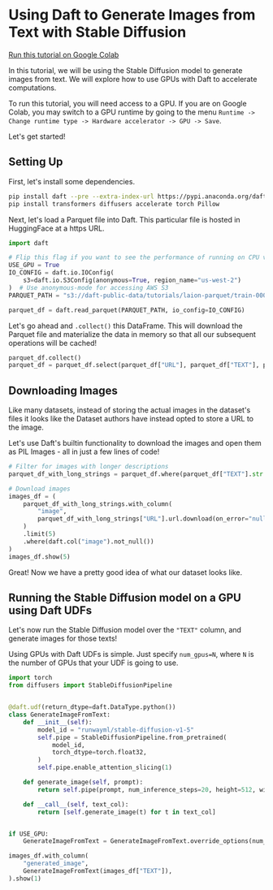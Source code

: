 # Using Daft to Generate Images from Text with Stable Diffusion

[Run this tutorial on Google Colab](https://colab.research.google.com/github/Eventual-Inc/Daft/blob/main/tutorials/text_to_image/text_to_image_generation.ipynb)

In this tutorial, we will be using the Stable Diffusion model to generate images from text. We will explore how to use GPUs with Daft to accelerate computations.

To run this tutorial, you will need access to a GPU. If you are on Google Colab, you may switch to a GPU runtime by going to the menu `Runtime -> Change runtime type -> Hardware accelerator -> GPU -> Save`.

Let's get started!

## Setting Up

First, let's install some dependencies.

```bash
pip install daft --pre --extra-index-url https://pypi.anaconda.org/daft-nightly/simple
pip install transformers diffusers accelerate torch Pillow
```

Next, let's load a Parquet file into Daft. This particular file is hosted in HuggingFace at a https URL.

```python
import daft

# Flip this flag if you want to see the performance of running on CPU vs GPU
USE_GPU = True
IO_CONFIG = daft.io.IOConfig(
    s3=daft.io.S3Config(anonymous=True, region_name="us-west-2")
)  # Use anonymous-mode for accessing AWS S3
PARQUET_PATH = "s3://daft-public-data/tutorials/laion-parquet/train-00000-of-00001-6f24a7497df494ae.parquet"

parquet_df = daft.read_parquet(PARQUET_PATH, io_config=IO_CONFIG)
```

Let's go ahead and `.collect()` this DataFrame. This will download the Parquet file and materialize the data in memory so that all our subsequent operations will be cached!

```python
parquet_df.collect()
parquet_df = parquet_df.select(parquet_df["URL"], parquet_df["TEXT"], parquet_df["AESTHETIC_SCORE"])
```

## Downloading Images

Like many datasets, instead of storing the actual images in the dataset's files it looks like the Dataset authors have instead opted to store a URL to the image.

Let's use Daft's builtin functionality to download the images and open them as PIL Images - all in just a few lines of code!

```python
# Filter for images with longer descriptions
parquet_df_with_long_strings = parquet_df.where(parquet_df["TEXT"].str.length() > 50)

# Download images
images_df = (
    parquet_df_with_long_strings.with_column(
        "image",
        parquet_df_with_long_strings["URL"].url.download(on_error="null").image.decode(on_error="null"),
    )
    .limit(5)
    .where(daft.col("image").not_null())
)
images_df.show(5)
```

Great! Now we have a pretty good idea of what our dataset looks like.

## Running the Stable Diffusion model on a GPU using Daft UDFs

Let's now run the Stable Diffusion model over the `"TEXT"` column, and generate images for those texts!

Using GPUs with Daft UDFs is simple. Just specify `num_gpus=N`, where `N` is the number of GPUs that your UDF is going to use.

```python
import torch
from diffusers import StableDiffusionPipeline


@daft.udf(return_dtype=daft.DataType.python())
class GenerateImageFromText:
    def __init__(self):
        model_id = "runwayml/stable-diffusion-v1-5"
        self.pipe = StableDiffusionPipeline.from_pretrained(
            model_id,
            torch_dtype=torch.float32,
        )
        self.pipe.enable_attention_slicing(1)

    def generate_image(self, prompt):
        return self.pipe(prompt, num_inference_steps=20, height=512, width=512).images[0]

    def __call__(self, text_col):
        return [self.generate_image(t) for t in text_col]


if USE_GPU:
    GenerateImageFromText = GenerateImageFromText.override_options(num_gpus=1)

images_df.with_column(
    "generated_image",
    GenerateImageFromText(images_df["TEXT"]),
).show(1)
```
